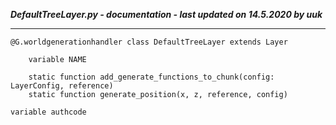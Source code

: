 ***DefaultTreeLayer.py - documentation - last updated on 14.5.2020 by uuk***
___

    @G.worldgenerationhandler class DefaultTreeLayer extends Layer

        variable NAME

        static function add_generate_functions_to_chunk(config: LayerConfig, reference)
        static function generate_position(x, z, reference, config)

    variable authcode
